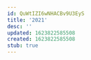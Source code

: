 ```yaml
---
id: QuWtIZI6wNHACBv9U3EyS
title: '2021'
desc: ''
updated: 1623822585508
created: 1623822585508
stub: true
---
```


